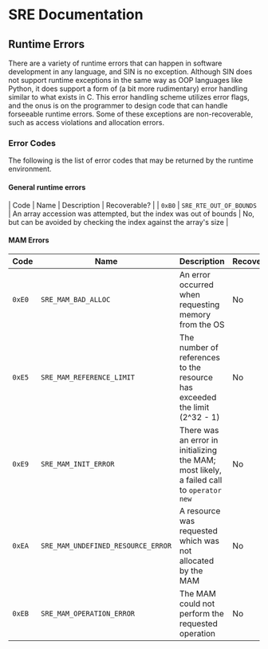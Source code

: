 # SRE Documentation

## Runtime Errors

There are a variety of runtime errors that can happen in software development in any language, and SIN is no exception. Although SIN does not support runtime exceptions in the same way as OOP languages like Python, it does support a form of (a bit more rudimentary) error handling similar to what exists in C. This error handling scheme utilizes error flags, and the onus is on the programmer to design code that can handle forseeable runtime errors. Some of these exceptions are non-recoverable, such as access violations and allocation errors.

### Error Codes

The following is the list of error codes that may be returned by the runtime environment.

#### General runtime errors

| Code | Name | Description | Recoverable? |
| `0xB0` | `SRE_RTE_OUT_OF_BOUNDS` | An array accession was attempted, but the index was out of bounds | No, but can be avoided by checking the index against the array's size |

#### MAM Errors

| Code | Name | Description | Recoverable? |
| ---- | ---- | ----------- | ------------ |
| `0xE0` | `SRE_MAM_BAD_ALLOC` | An error occurred when requesting memory from the OS | No |
| `0xE5` | `SRE_MAM_REFERENCE_LIMIT` | The number of references to the resource has exceeded the limit (2^32 - 1) | No |
| `0xE9` | `SRE_MAM_INIT_ERROR` | There was an error in initializing the MAM; most likely, a failed call to `operator new` | No |
| `0xEA` | `SRE_MAM_UNDEFINED_RESOURCE_ERROR` | A resource was requested which was not allocated by the MAM | No |
| `0xEB` | `SRE_MAM_OPERATION_ERROR` | The MAM could not perform the requested operation | No |
